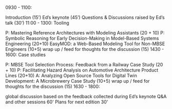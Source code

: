0930 - 1100:

Introduction (15’)
Ed’s keynote (45’)
Questions & Discussions raised by Ed’s talk (30’)
11:00 - 1300: Tooling

P: Mastering Reference Architectures with Modeling Assistants (20 + 10)
P: Symbolic Reasoning for Early Decision-Making in Model-Based Systems Engineering (20+10)
EasyMOD: a Web-Based Modeling Tool for Non-MBSE Engineers (10+5)
wrap up / feed for thoughts for the discussion (15)
1430 - 1600: Case studies

P: MBSE Tool Selection Process: Feedback from a Railway Case Study (20 + 10)
P: Facilitating Hazard Analysis on Automotive Architecture Product Lines (20+10)
A: Analyzing Open Source Tools for Digital Twin Development: A Microbrewery Case Study (10+5)
wrap up / feed for thoughts for the discussion (15)
1630 - 1800:

global discussion based on the feedback collected during Ed’s keynote Q&A and other sessions 60'
Plans for next edition 30'
